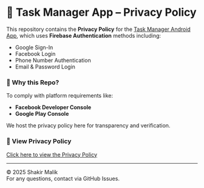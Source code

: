 # 📜 Task Manager App – Privacy Policy

This repository contains the **Privacy Policy** for the [Task Manager Android App](https://github.com/ShakirAhmad70/TaskManagerFbPrivacyAndPolicy), which uses **Firebase Authentication** methods including:

- Google Sign-In  
- Facebook Login  
- Phone Number Authentication  
- Email & Password Login

### 🔐 Why this Repo?

To comply with platform requirements like:
- **Facebook Developer Console**
- **Google Play Console**

We host the privacy policy here for transparency and verification.

### 📄 View Privacy Policy

[Click here to view the Privacy Policy](https://github.com/ShakirAhmad70/TaskManagerFbPrivacyAndPolicy/blob/main/FbPrivacyPolicy.html)

---

© 2025 Shakir Malik  
For any questions, contact via GitHub Issues.
